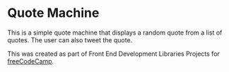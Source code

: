 # Quote Machine

This is a simple quote machine that displays a random quote from a list of quotes. The user can also tweet the quote.

This was created as part of Front End Development Libraries Projects for [freeCodeCamp](https://www.freecodecamp.org/).